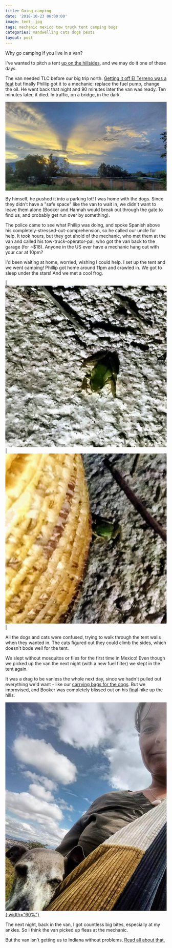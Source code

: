 ```yaml
---
title: Going camping
date: '2018-10-23 06:00:00'
image: tent_.jpg
tags: mechanic mexico tow truck tent camping bugs
categories: vandwelling cats dogs pests
layout: post
---
```


Why go camping if you live in a van?

I've wanted to pitch a tent [up on the hillsides](https://reverdecer.annalisagross.com/2018/08/24/higher-ground/), and we may do it one of these days.

The van needed TLC before our big trip north. [Getting it off El Terreno was a feat](https://reverdecer.annalisagross.com/2018/10/21/getting-unstuck/) but finally Phillip got it to a mechanic: replace the fuel pump, change the oil. He went back that night and 90 minutes later the van was ready. Ten minutes later, it died. In traffic, on a bridge, in the dark.

[![](/images/sunset4_.jpg)](/images/sunset4.jpg)

By himself, he pushed it into a parking lot! I was home with the dogs. Since they didn't have a "safe space" like the van to wait in, we didn't want to leave them alone (Booker and Hannah would break out through the gate to find us, and probably get run over by something).

The police came to see what Phillip was doing, and spoke Spanish above his completely-stressed-out-comprehension, so he called our uncle for help. It took hours, but they got ahold of the mechanic, who met them at the van and called his tow-truck-operator-pal, who got the van back to the garage (for ~$18).  Anyone in the US ever have a mechanic hang out with your car at 10pm?

I'd been waiting at home, worried, wishing I could help. I set up the tent and we went camping! Phillip got home around 11pm and crawled in. We got to sleep under the stars! And we met a cool frog.

| [![](/images/tiny_frog_.jpg)](/images/tiny_frog.jpg) | [![](/images/tiny_frog2_.jpg)](/images/tiny_frog2.jpg) |

All the dogs and cats were confused, trying to walk through the tent walls when they wanted in. The cats figured out they could climb the sides, which doesn't bode well for the tent.

We slept without mosquitos or flies for the first time in Mexico! Even though we picked up the van the next night (with a new fuel filter) we slept in the tent again.

It was a drag to be vanless the whole next day, since we hadn't pulled out everything we'd want - like our [carrying bags for the dogs](https://reverdecer.annalisagross.com/2018/08/13/how-to-hike-with-old-dogs/). But we improvised, and Booker was completely blissed out on his [final](https://reverdecer.annalisagross.com/2018/10/22/bookers-last-stop) hike up the hills.

[![](/images/last_hike_.jpg){:width="60%"}](/images/last_hike.jpg)

The next night, back in the van, I got countless big bites, especially at my ankles. So I think the van picked up fleas at the mechanic.

But the van isn't getting us to Indiana without problems. [Read all about that.](http://reverdecer.annalisagross.com/2018/10/23/getting-stuck-again/)
